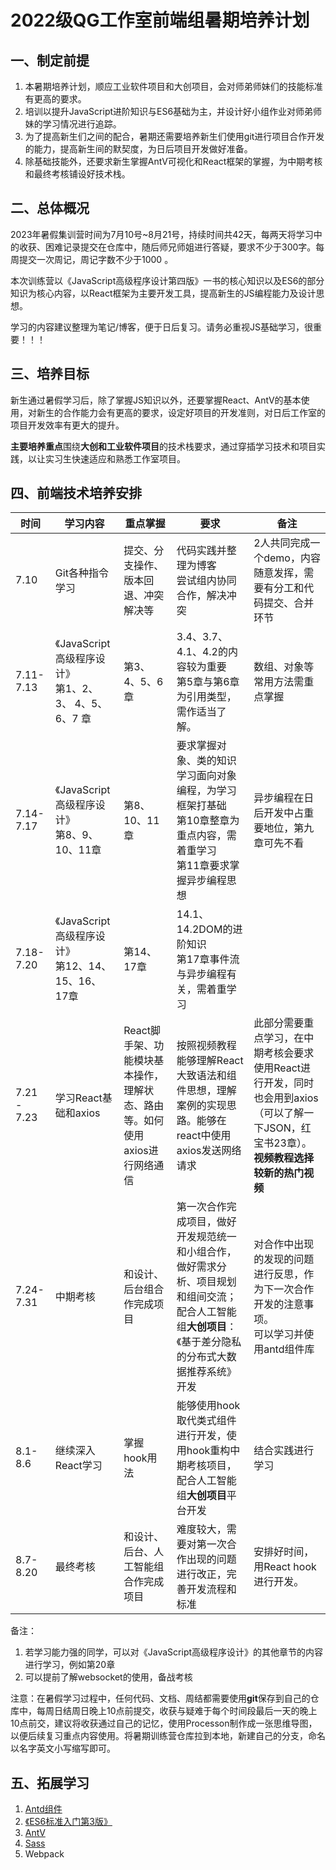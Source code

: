 # 2022级QG工作室前端组暑期培养计划

## 一、制定前提

1. 本暑期培养计划，顺应工业软件项目和大创项目，会对师弟师妹们的技能标准有更高的要求。
2. 培训以提升JavaScript进阶知识与ES6基础为主，并设计好小组作业对师弟师妹的学习情况进行追踪。
3. 为了提高新生们之间的配合，暑期还需要培养新生们使用git进行项目合作开发的能力，提高新生间的默契度，为日后项目开发做好准备。
4. 除基础技能外，还要求新生掌握AntV可视化和React框架的掌握，为中期考核和最终考核铺设好技术栈。

## 二、总体概况

​	2023年暑假集训营时间为7月10号~8月21号，持续时间共42天，每两天将学习中的收获、困难记录提交在仓库中，随后师兄师姐进行答疑，要求不少于300字。每周提交一次周记，周记字数不少于1000 。

​	本次训练营以《JavaScript高级程序设计第四版》一书的核心知识以及ES6的部分知识为核心内容，以React框架为主要开发工具，提高新生的JS编程能力及设计思想。

​	学习的内容建议整理为笔记/博客，便于日后复习。请务必重视JS基础学习，很重要！！！

## 三、培养目标

​	新生通过暑假学习后，除了掌握JS知识以外，还要掌握React、AntV的基本使用，对新生的合作能力会有更高的要求，设定好项目的开发准则，对日后工作室的项目开发效率有更大的提升。

​	**主要培养重点**围绕**大创和工业软件项目**的技术栈要求，通过穿插学习技术和项目实践，以让实习生快速适应和熟悉工作室项目。

## 四、前端技术培养安排

| 时间        | 学习内容                                                  | 重点掌握                                                     | 要求                                                         | 备注                                                         |
| ----------- | --------------------------------------------------------- | ------------------------------------------------------------ | ------------------------------------------------------------ | ------------------------------------------------------------ |
| 7.10        | Git各种指令学习                                           | 提交、分支操作、版本回退、冲突解决等                         | 代码实践并整理为博客<br />尝试组内协同合作，解决冲突         | 2人共同完成一个demo，内容随意发挥，需要有分工和代码提交、合并环节 |
| 7.11-7.13   | 《JavaScript高级程序设计》<br />第1、2、3、 4、5、6、7 章 | 第3、4、5、6章                                               | 3.4、3.7、4.1、4.2的内容较为重要<br />第5章与第6章为引用类型，需作适当了解。 | 数组、对象等常用方法需重点掌握                               |
| 7.14- 7.17  | 《JavaScript高级程序设计》<br />第8、9、10、11章          | 第8、10、11章                                                | 要求掌握对象、类的知识<br />学习面向对象编程，为学习框架打基础<br />第10章整章为重点内容，需着重学习<br />第11章要求掌握异步编程思想 | 异步编程在日后开发中占重要地位，第九章可先不看               |
| 7.18-7.20   | 《JavaScript高级程序设计》<br />第12、14、15、16、17章    | 第14、17章                                                   | 14.1、14.2DOM的进阶知识<br />第17章事件流与异步编程有关，需着重学习 |                                                              |
| 7.21 - 7.23 | 学习React基础和axios                                      | React脚手架、功能模块基本操作，理解状态、路由等。如何使用axios进行网络通信 | 按照视频教程能够理解React大致语法和组件思想，理解案例的实现思路。能够在react中使用axios发送网络请求 | 此部分需要重点学习，在中期考核会要求使用React进行开发，同时也会用到axios（可以了解一下JSON，红宝书23章）。**视频教程选择较新的热门视频** |
| 7.24-7.31   | 中期考核                                                  | 和设计、后台组合作完成项目<br />                             | 第一次合作完成项目，做好开发规范统一和小组合作，做好需求分析、项目规划和组间交流；<br />配合人工智能组**大创项目**：《基于差分隐私的分布式大数据推荐系统》开发 | 对合作中出现的发现的问题进行反思，作为下一次合作开发的注意事项。<br />可以学习并使用antd组件库 |
| 8.1-8.6     | 继续深入React学习                                         | 掌握hook用法                                                 | 能够使用hook取代类式组件进行开发，使用hook重构中期考核项目，配合人工智能组**大创项目**平台开发 | 结合实践进行学习                                             |
| 8.7-8.20    | 最终考核                                                  | 和设计、后台、人工智能组合作完成项目                         | 难度较大，需要对第一次合作出现的问题进行改正，完善开发流程和标准 | 安排好时间，用React hook进行开发。                           |

备注：

1. 若学习能力强的同学，可以对《JavaScript高级程序设计》的其他章节的内容进行学习，例如第20章
2. 可以提前了解websocket的使用，备战考核

注意：在暑假学习过程中，任何代码、文档、周结都需要使用**git**保存到自己的仓库中，每周日结周日晚上10点前提交，收获与疑难于每个时间段最后一天的晚上10点前交，建议将收获通过自己的记忆，使用Processon制作成一张思维导图，以便后续复习重点内容使用。将暑期训练营仓库拉到本地，新建自己的分支，命名以名字英文小写缩写即可。

## 五、拓展学习

1. [Antd组件](https://ant.design/components/overview-cn/)
2. [《ES6标准入门第3版》](https://es6.ruanyifeng.com/)
3. [AntV](https://antv.vision/zh)
4. [Sass](https://www.sass.hk/)
5. Webpack



